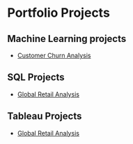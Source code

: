 # Portfolio Projects

## Machine Learning projects

- [Customer Churn Analysis](https://github.com/jayashreenagaraju/CustomerChurnPredictions)

## SQL Projects

- [Global Retail Analysis](https://github.com/jayashreenagaraju/ironhack-final-project/tree/main/sql)

## Tableau Projects

- [Global Retail Analysis](https://github.com/jayashreenagaraju/ironhack-final-project)
